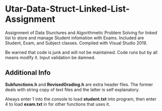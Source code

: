 # Utar-Data-Struct-Linked-List-Assignment
Assignment of Data Sturctures and Algorithmetic Problem Solving for linked list to store and manage Student infomation with Exams. Included are Student, Exam, and Subject classes. Compiled with Visual Studio 2019.

Be warned that code is junk and will not be maintained. Code runs but by all means modify it. Input validation be damned.

## Additional Info
**Subfunctions.h** and **RevisedGrading.h** are extra header files. The former deals with string copy of text files and the latter is self explanatory.

Always enter 1 into the console to load **student.txt** into program, then enter 4 to load **exam.txt** in for other functions that uses it.
